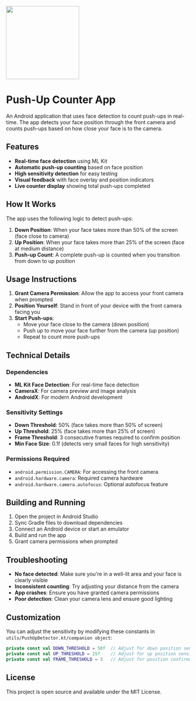 
<img width="200" height="200" src="https://github.com/user-attachments/assets/faa2ef94-eadf-4490-baaa-0a80fdef1844" />

# Push-Up Counter App

An Android application that uses face detection to count push-ups in real-time. The app detects your face position through the front camera and counts push-ups based on how close your face is to the camera.

## Features

- **Real-time face detection** using ML Kit
- **Automatic push-up counting** based on face position
- **High sensitivity detection** for easy testing
- **Visual feedback** with face overlay and position indicators
- **Live counter display** showing total push-ups completed

## How It Works

The app uses the following logic to detect push-ups:

1. **Down Position**: When your face takes more than 50% of the screen (face close to camera)
2. **Up Position**: When your face takes more than 25% of the screen (face at medium distance)
3. **Push-up Count**: A complete push-up is counted when you transition from down to up position

## Usage Instructions

1. **Grant Camera Permission**: Allow the app to access your front camera when prompted
2. **Position Yourself**: Stand in front of your device with the front camera facing you
3. **Start Push-ups**: 
   - Move your face close to the camera (down position)
   - Push up to move your face further from the camera (up position)
   - Repeat to count more push-ups

## Technical Details

### Dependencies
- **ML Kit Face Detection**: For real-time face detection
- **CameraX**: For camera preview and image analysis
- **AndroidX**: For modern Android development

### Sensitivity Settings
- **Down Threshold**: 50% (face takes more than 50% of screen)
- **Up Threshold**: 25% (face takes more than 25% of screen)
- **Frame Threshold**: 3 consecutive frames required to confirm position
- **Min Face Size**: 0.1f (detects very small faces for high sensitivity)

### Permissions Required
- `android.permission.CAMERA`: For accessing the front camera
- `android.hardware.camera`: Required camera hardware
- `android.hardware.camera.autofocus`: Optional autofocus feature

## Building and Running

1. Open the project in Android Studio
2. Sync Gradle files to download dependencies
3. Connect an Android device or start an emulator
4. Build and run the app
5. Grant camera permissions when prompted

## Troubleshooting

- **No face detected**: Make sure you're in a well-lit area and your face is clearly visible
- **Inconsistent counting**: Try adjusting your distance from the camera
- **App crashes**: Ensure you have granted camera permissions
- **Poor detection**: Clean your camera lens and ensure good lighting

## Customization

You can adjust the sensitivity by modifying these constants in `utils/PushUpDetector.kt/companion object`:

```kotlin
private const val DOWN_THRESHOLD = 50f  // Adjust for down position sensitivity
private const val UP_THRESHOLD = 25f    // Adjust for up position sensitivity
private const val FRAME_THRESHOLD = 3   // Adjust for position confirmation frames
```

## License

This project is open source and available under the MIT License.

